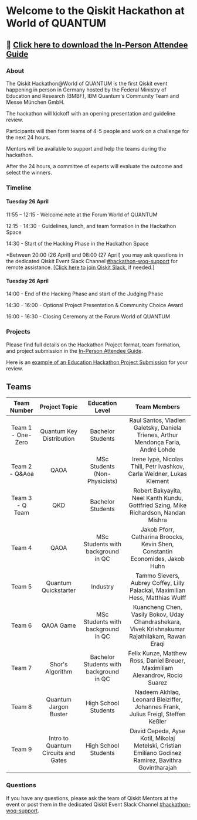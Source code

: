 # Welcome to the Qiskit Hackathon at World of QUANTUM

## 📄  [Click here to download the In-Person Attendee Guide](https://github.com/qiskit-community/Qiskit-Hackathon-at-World-of-QUANTUM/raw/main/Attendee%20Guide%20In-Person.pdf)

### About

The Qiskit Hackathon@World of QUANTUM is the first Qiskit event happening in person in Germany hosted by the Federal Ministry of Education and Research (BMBF), IBM Quantum's Community Team and Messe München GmbH.

The hackathon will kickoff with an opening presentation and guideline review.

Participants will then form teams of 4-5 people and work on a challenge for the next 24 hours.

Mentors will be available to support and help the teams during the hackathon.

After the 24 hours, a committee of experts will evaluate the outcome and select the winners.


### Timeline

#### Tuesday 26 April
11:55 – 12:15 - Welcome note at the Forum World of QUANTUM

12:15 - 14:30 - Guidelines, lunch, and team formation in the Hackathon Space

14:30 - Start of the Hacking Phase in the Hackathon Space

*Between 20:00 (26 April) and 08:00 (27 April) you may ask questions in the dedicated Qiskit Event
Slack Channel [#hackathon-woq-support](https://qiskit.slack.com/archives/C03BJNQ0S15) for remote assistance. [[Click here to join
Qiskit Slack](https://ibm.co/joinqiskitslack), if needed.]

#### Tuesday 26 April
14:00 - End of the Hacking Phase and start of the Judging Phase

14:30 - 16:00 - Optional Project Presentation & Community Choice Award

16:00 - 16:30 - Closing Ceremony at the Forum World of QUANTUM

### Projects

Please find full details on the Hackathon Project format, team formation, and project submission in the [In-Person Attendee Guide](https://github.com/qiskit-community/Qiskit-Hackathon-at-World-of-QUANTUM/blob/main/Attendee%20Guide%20In-Person.pdf). 

Here is an [example of an Education Hackathon Project Submission](https://github.com/TigrisCallidus/Education-Hackathon-Template) for your review.

## Teams

| Team Number       | Project Topic       | Education Level       | Team Members | 
| :-----------:| :-----------:|:--------------:| :------:|
| Team 1 - One-Zero| Quantum Key Distribution|Bachelor Students| Raul Santos, Vladlen Galetsky, Daniela Trienes, Arthur Mendonça Faria, André Lohde | 
| Team 2 - Q&Aoa| QAOA|MSc Students (Non-Physicists)| Irene Iype, Nicolas Thill, Petr Ivashkov, Carla Weidner, Lukas Klement | 
| Team 3 - Q Team| QKD |Bachelor Students |Robert Bakyayita, Neel Kanth Kundu, Gottfried Szing, Mike Richardson, Nandan Mishra |
| Team 4 | QAOA | MSc Students with background in QC | Jakob Pforr, Catharina Broocks, Kevin Shen, Constantin Economides, Jakob Huhn|
| Team 5 | Quantum Quickstarter | Industry | Tammo Sievers, Aubrey Coffey, Lilly Palackal, Maximilian Hess, Matthias Wulff|
| Team 6 | QAOA Game | MSc Students with background in QC | Kuancheng Chen, Vasily Bokov, Uday Chandrashekara, Vivek Krishnakumar Rajathilakam, Rawan Eraqi|
| Team 7 | Shor's Algorithm | Bachelor Students with background in QC | Felix Kunze, Matthew Ross, Daniel Breuer, Maximiliam Alexandrov, Rocio Suarez|
| Team 8 | Quantum Jargon Buster | High School Students | Nadeem Akhlaq, Leonard Bleiziffer, Johannes Frank, Julius Freigl, Steffen Keßler|
| Team 9 | Intro to Quantum Circuits and Gates | High School Students | David Cepeda, Ayse Kotil, Mikolaj Metelski, Cristian Emiliano Godinez Ramirez, Bavithra Govintharajah|

### Questions

If you have any questions, please ask the team of Qiskit Mentors at the event or post them in the dedicated Qiskit Event
Slack Channel [#hackathon-woq-support](https://qiskit.slack.com/archives/C03BJNQ0S15).




